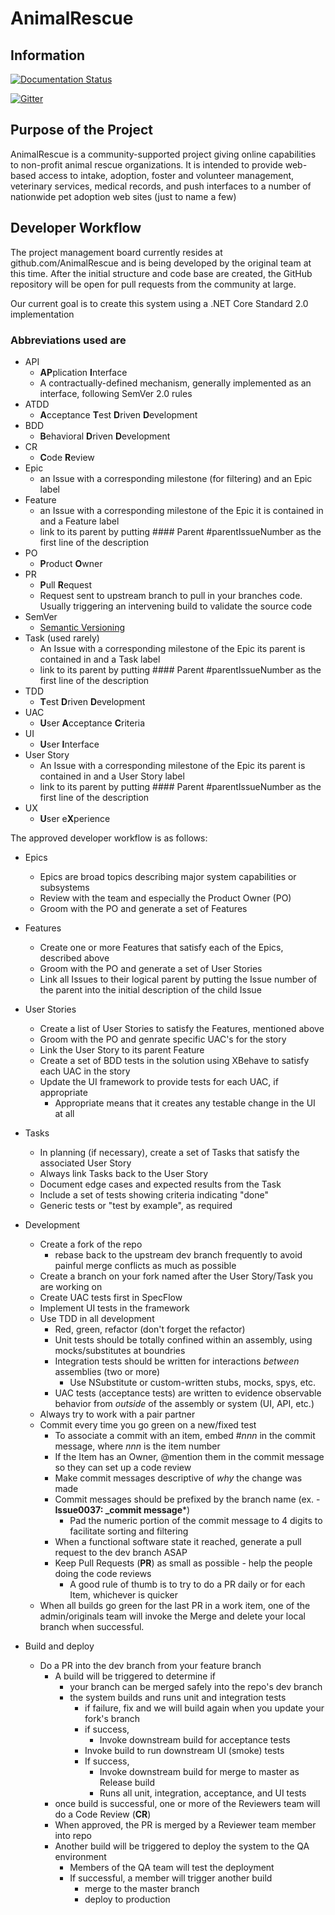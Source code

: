 # AnimalRescue

## Information

[![Documentation Status](https://readthedocs.org/projects/animalrescue/badge/?version=latest)](https://readthedocs.org/projects/animalrescue/?badge=latest)

[![Gitter](https://badges.gitter.im/Join%20Chat.svg)](https://gitter.im/AnimalRescue/AnimalRescue?utm_source=badge&utm_medium=badge&utm_campaign=pr-badge)

## Purpose of the Project

AnimalRescue is a community-supported project giving online capabilities to non-profit animal rescue organizations.  It is intended to provide web-based access to intake, adoption, foster and volunteer management, veterinary services, medical records, and push interfaces to a number of nationwide pet adoption web sites (just to name a few)

## Developer Workflow

The project management board currently resides at github.com/AnimalRescue and is being developed by the original team at this time. After the initial structure and code base are created, the GitHub repository will be open for pull requests from the community at large.

Our current goal is to create this system using a .NET Core Standard 2.0 implementation

### Abbreviations used are

* API
  * **AP**plication **I**nterface
  * A contractually-defined mechanism, generally implemented as an interface, following SemVer 2.0 rules
* ATDD
  * **A**cceptance **T**est **D**riven **D**evelopment
* BDD
  * **B**ehavioral **D**riven **D**evelopment
* CR
  * **C**ode **R**eview
* Epic
  * an Issue with a corresponding milestone (for filtering) and an Epic label
* Feature
  * an Issue with a corresponding milestone of the Epic it is contained in and a Feature label
  * link to its parent by putting #### Parent #parentIssueNumber as the first line of the description
* PO
  * **P**roduct **O**wner
* PR
  * **P**ull **R**equest
  * Request sent to upstream branch to pull in your branches code.  Usually triggering an intervening build to validate the source code
* SemVer
  * [Semantic Versioning](http://semver.org/)
* Task (used rarely)
  * An Issue with a corresponding milestone of the Epic its parent is contained in and a Task label
  * link to its parent by putting #### Parent #parentIssueNumber as the first line of the description
* TDD
  * **T**est **D**riven **D**evelopment
* UAC
  * **U**ser **A**cceptance **C**riteria
* UI
  * **U**ser **I**nterface
* User Story
  * An Issue with a corresponding milestone of the Epic its parent is contained in and a User Story label
  * link to its parent by putting #### Parent #parentIssueNumber as the first line of the description
* UX
  * **U**ser e**X**perience

The approved developer workflow is as follows:

* Epics
  * Epics are broad topics describing major system capabilities or subsystems
  * Review with the team and especially the Product Owner (PO)
  * Groom with the PO and generate a set of Features
* Features
  * Create one or more Features that satisfy each of the Epics, described above
  * Groom with the PO and generate a set of User Stories
  * Link all Issues to their logical parent by putting the Issue number of the parent into the initial description of the child Issue
* User Stories
  * Create a list of User Stories to satisfy the Features, mentioned above
  * Groom with the PO and genrate specific UAC's for the story
  * Link the User Story to its parent Feature
  * Create a set of BDD tests in the solution using XBehave to satisfy each UAC in the story
  * Update the UI framework to provide tests for each UAC, if appropriate
    * Appropriate means that it creates any testable change in the UI at all
* Tasks
  * In planning (if necessary), create a set of Tasks that satisfy the associated User Story
  * Always link Tasks back to the User Story
  * Document edge cases and expected results from the Task
  * Include a set of tests showing criteria indicating "done"
  * Generic tests or "test by example", as required
* Development
  * Create a fork of the repo
    * rebase back to the upstream dev branch frequently to avoid painful merge conflicts as much as possible
  * Create a branch on your fork named after the User Story/Task you are working on
  * Create UAC tests first in SpecFlow
  * Implement UI tests in the framework
  * Use TDD in all development
    * Red, green, refactor (don't forget the refactor)
    * Unit tests should be totally confined within an assembly, using mocks/substitutes at boundries
    * Integration tests should be written for interactions _between_ assemblies (two or more)
      * Use NSubstitute or custom-written stubs, mocks, spys, etc.
    * UAC tests (acceptance tests) are written to evidence observable behavior from _outside_ of the assembly or system (UI, API, etc.)
  * Always try to work with a pair partner
  * Commit every time you go green on a new/fixed test
    * To associate a commit with an item, embed #_nnn_ in the commit message, where _nnn_ is the item number
    * If the Item has an Owner, @mention them in the commit message so they can set up a code review
    * Make commit messages descriptive of _why_ the change was made
    * Commit messages should be prefixed by the branch name (ex. - **Issue0037: _commit message***)
      * Pad the numeric portion of the commit message to 4 digits to facilitate sorting and filtering
    * When a functional software state it reached, generate a pull request to the dev branch ASAP
    * Keep Pull Requests (**PR**) as small as possible - help the people doing the code reviews
      * A good rule of thumb is to try to do a PR daily or for each Item, whichever is quicker
  * When all builds go green for the last PR in a work item, one of the admin/originals team will invoke the Merge and delete your local branch when successful.

* Build and deploy
  * Do a PR into the dev branch from your feature branch
    * A build will be triggered to determine if
      * your branch can be merged safely into the repo's dev branch
      * the system builds and runs unit and integration tests
        * if failure, fix and we will build again when you update your fork's branch
        * if success,
          * Invoke downstream build for acceptance tests
        * Invoke build to run downstream UI (smoke) tests
        * If success,
          * Invoke downstream build for merge to master as Release build
          * Runs all unit, integration, acceptance, and UI tests
    * once build is successful, one or more of the Reviewers team will do a Code Review (**CR**)
    * When approved, the PR is merged by a Reviewer team member into repo
    * Another build will be triggered to deploy the system to the QA environment
      * Members of the QA team will test the deployment
      * If successful, a member will trigger another build
        * merge to the master branch
        * deploy to production